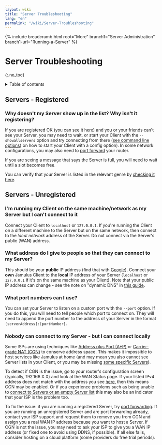 ```yaml
---
layout: wiki
title: "Server Troubleshooting"
lang: "en"
permalink: "/wiki/Server-Troubleshooting"
---
```


{% include breadcrumb.html root="More" branch1="Server Administration" branch1-url="Running-a-Server" %}

# Server Troubleshooting
 {:.no_toc}

<details markdown="1">

<summary>Table of contents</summary>

* TOC
 {:toc}

</details>

## Servers - Registered 

### Why doesn't my Server show up in the list? Why isn't it registering?

If you are registered OK (you can [see it here](https://explorer.jamulus.io/)) and you or your friends can't see your Server, you may need to wait, or start your Client with the `--showallservers` option and try connecting from there ([see command line options](Software-Manual#command-line-options)) on how to start your Client with a config option). In some network configurations, you may also need to [port forward](Running-a-Server#port-forwarding) your router.

If you are seeing a message that says the Server is full, you will need to wait until a slot becomes free.

You can verify that your Server is listed in the relevant genre by [checking it here](https://explorer.jamulus.io/).

## Servers - Unregistered 

### I'm running my Client on the same machine/network as my Server but I can't connect to it

Connect your Client to `localhost` or `127.0.0.1`. If you're running the Client on a different machine to the Server but on the same network, then connect to the _local network_ address of the Server. Do not connect via the Server's public (WAN) address.

### What address do I give to people so that they can connect to my Server?

This should be your **public** IP address (find that with [Google](https://www.google.com/search?q=whatsmyip)). Connect your **own** Jamulus Client to the **local** IP address of your Server (`localhost` or `127.0.0.1` if it's on the same machine as your Client). Note that your public IP address can change - see the note on "dynamic DNS" in [this guide](Running-a-Server#dynamic-dns-and-why-you-will-probably-need-it).


### What port numbers can I use?

You can set your Server to listen on a custom port with the `--port` option. If you do this, you will need to tell people which port to connect on. They will need to append the port number to the address of your Server in the format `[serverAddress]:[portNumber]`.

### Nobody can connect to my Server - but I can connect locally

Some ISPs are using techniques like [Address plus Port (A+P)](https://en.wikipedia.org/wiki/Address_plus_Port) or [Carrier-grade NAT (CGN)](https://en.wikipedia.org/wiki/Carrier-grade_NAT) to conserve address space. This makes it impossible to host services like Jamulus at home (and may mean you also cannot see Server lists in your Client, or you may be missing [some specific Servers](https://sourceforge.net/p/llcon/discussion/server/thread/f72b293af0/)).

To detect if CGN is the issue, go to your router's configuration screen (typically, 192.168.X.X) and look at the WAN Status page. If your listed IPv4 address does not match with the address you see [here](https://ifconfig.me), then this means CGN may be enabled. Or if you experience problems such as being unable to [connect to Servers or an empty Server list](https://sourceforge.net/p/llcon/discussion/533517/thread/b3eea395c4/) this may also be an indicator that your ISP is the problem too.

To fix the issue: if you are running a registered Server, try [port forwarding](Running-a-Server#port-forwarding). If you are running an unregistered Server and are port forwarding already, contact your ISP support and request them to remove you from CGN and assign you a real WAN IP address because you want to host a Server. If CGN is not the issue, you may need to ask your ISP to give you a WAN IP address (or fixed one to avoid using DDNS, if possible). If all else fails, consider hosting on a cloud platform (some providers do free trial periods).

